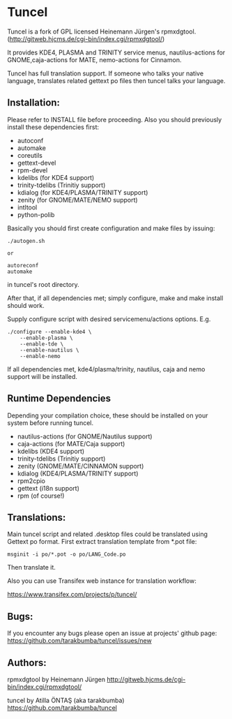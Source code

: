 Tuncel
======

Tuncel is a fork of GPL licensed Heinemann Jürgen's rpmxdgtool.
(http://gitweb.hjcms.de/cgi-bin/index.cgi/rpmxdgtool/)

It provides KDE4, PLASMA and TRINITY service menus,
nautilus-actions for GNOME,caja-actions for MATE,
nemo-actions for Cinnamon.

Tuncel has full translation support. If someone who talks your native
language, translates related gettext po files then tuncel talks your 
language.

Installation:
-------------
Please refer to INSTALL file before proceeding.
Also you should previously install these dependencies first:

- autoconf
- automake
- coreutils
- gettext-devel
- rpm-devel
- kdelibs (for KDE4 support)
- trinity-tdelibs (Trinitiy support)
- kdialog (for KDE4/PLASMA/TRINITY support)
- zenity (for GNOME/MATE/NEMO support)
- intltool
- python-polib


Basically you should first create configuration and make
files by issuing:

    ./autogen.sh
    
    or 
    
    autoreconf
    automake

in tuncel's root directory.

After that, if all dependencies met; simply configure, make and make install should work.

Supply configure script with desired servicemenu/actions options. E.g.

    ./configure --enable-kde4 \
        --enable-plasma \
        --enable-tde \
        --enable-nautilus \
        --enable-nemo

If all dependencies met, kde4/plasma/trinity, nautilus, caja and nemo support will be installed.

Runtime Dependencies
--------------------
Depending your compilation choice, these should be installed on your system before running tuncel.

- nautilus-actions (for GNOME/Nautilus support)
- caja-actions (for MATE/Caja support)
- kdelibs (KDE4 support)
- trinity-tdelibs (Trinitiy support)
- zenity (GNOME/MATE/CINNAMON support)
- kdialog (KDE4/PLASMA/TRINITY support)
- rpm2cpio
- gettext (i18n support)
- rpm (of course!)

Translations:
-------------
Main tuncel script and related .desktop files could be 
translated using Gettext po format. 
First extract translation template from *.pot file:

    msginit -i po/*.pot -o po/LANG_Code.po
    
Then translate it. 

Also you can use Transifex web instance for translation workflow:

https://www.transifex.com/projects/p/tuncel/


Bugs:
------------
If you encounter any bugs please open an issue at projects' github page:
    https://github.com/tarakbumba/tuncel/issues/new 

Authors:
-----------
rpmxdgtool by Heinemann Jürgen http://gitweb.hjcms.de/cgi-bin/index.cgi/rpmxdgtool/

tuncel by Atilla ÖNTAŞ (aka tarakbumba) https://github.com/tarakbumba/tuncel
